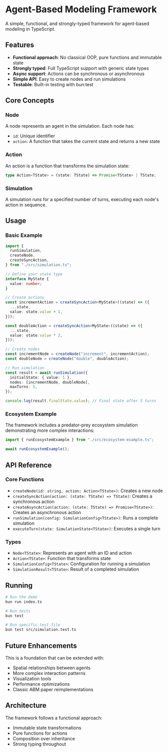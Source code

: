 # Agent-Based Modeling Framework

A simple, functional, and strongly-typed framework for agent-based modeling in TypeScript.

## Features

- **Functional approach**: No classical OOP, pure functions and immutable state
- **Strongly typed**: Full TypeScript support with generic state types
- **Async support**: Actions can be synchronous or asynchronous
- **Simple API**: Easy to create nodes and run simulations
- **Testable**: Built-in testing with bun:test

## Core Concepts

### Node

A node represents an agent in the simulation. Each node has:

- `id`: Unique identifier
- `action`: A function that takes the current state and returns a new state

### Action

An action is a function that transforms the simulation state:

```typescript
type Action<TState> = (state: TState) => Promise<TState> | TState;
```

### Simulation

A simulation runs for a specified number of turns, executing each node's action in sequence.

## Usage

### Basic Example

```typescript
import {
  runSimulation,
  createNode,
  createSyncAction,
} from "./src/simulation.ts";

// Define your state type
interface MyState {
  value: number;
}

// Create actions
const incrementAction = createSyncAction<MyState>((state) => ({
  ...state,
  value: state.value + 1,
}));

const doubleAction = createSyncAction<MyState>((state) => ({
  ...state,
  value: state.value * 2,
}));

// Create nodes
const incrementNode = createNode("increment", incrementAction);
const doubleNode = createNode("double", doubleAction);

// Run simulation
const result = await runSimulation({
  initialState: { value: 1 },
  nodes: [incrementNode, doubleNode],
  maxTurns: 5,
});

console.log(result.finalState.value); // Final state after 5 turns
```

### Ecosystem Example

The framework includes a predator-prey ecosystem simulation demonstrating more complex interactions:

```typescript
import { runEcosystemExample } from "./src/ecosystem-example.ts";

await runEcosystemExample();
```

## API Reference

### Core Functions

- `createNode(id: string, action: Action<TState>)`: Creates a new node
- `createSyncAction(action: (state: TState) => TState)`: Creates a synchronous action
- `createAsyncAction(action: (state: TState) => Promise<TState>)`: Creates an asynchronous action
- `runSimulation(config: SimulationConfig<TState>)`: Runs a complete simulation
- `executeTurn(state: SimulationState<TState>)`: Executes a single turn

### Types

- `Node<TState>`: Represents an agent with an ID and action
- `Action<TState>`: Function that transforms state
- `SimulationConfig<TState>`: Configuration for running a simulation
- `SimulationResult<TState>`: Result of a completed simulation

## Running

```bash
# Run the demo
bun run index.ts

# Run tests
bun test

# Run specific test file
bun test src/simulation.test.ts
```

## Future Enhancements

This is a foundation that can be extended with:

- Spatial relationships between agents
- More complex interaction patterns
- Visualization tools
- Performance optimizations
- Classic ABM paper reimplementations

## Architecture

The framework follows a functional approach:

- Immutable state transformations
- Pure functions for actions
- Composition over inheritance
- Strong typing throughout
